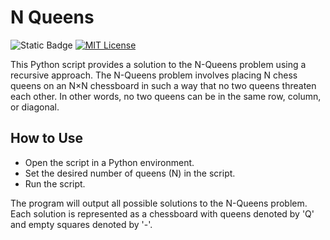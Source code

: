 
# N Queens


![Static Badge](https://img.shields.io/badge/build-3.6%3E%3D-blue?logo=python&logoColor=yellow&label=python)
[![MIT License](https://img.shields.io/badge/License-MIT-green.svg)](https://choosealicense.com/licenses/mit/)

This Python script provides a solution to the N-Queens problem using a recursive approach. The N-Queens problem involves placing N chess queens on an N×N chessboard in such a way that no two queens threaten each other. In other words, no two queens can be in the same row, column, or diagonal.


## How to Use

- Open the script in a Python environment.
- Set the desired number of queens (N) in the script.
- Run the script.

The program will output all possible solutions to the N-Queens problem. Each solution is represented as a chessboard with queens denoted by 'Q' and empty squares denoted by '-'.

